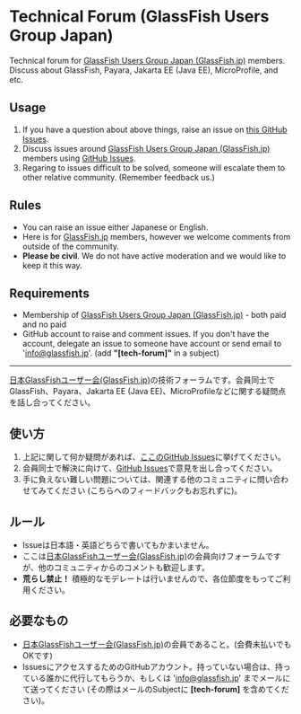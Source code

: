# Technical Forum (GlassFish Users Group Japan)
Technical forum for [GlassFish Users Group Japan (GlassFish.jp)](http://www.glassfish.jp/) members. Discuss about GlassFish, Payara, Jakarta EE (Java EE), MicroProfile, and etc.

## Usage
1. If you have a question about above things, raise an issue on [this GitHub Issues](https://github.com/glassfish-jp/tech-forum/issues).
2. Discuss issues around [GlassFish Users Group Japan (GlassFish.jp)](http://www.glassfish.jp/) members using [GitHub Issues](https://github.com/glassfish-jp/tech-forum/issues).
3. Regaring to issues difficult to be solved, someone will escalate them to other relative community. (Remember feedback us.)

## Rules
* You can raise an issue either Japanese or English.
* Here is for [GlassFish.jp](http://www.glassfish.jp/) members, however we welcome comments from outside of the community.
* **Please be civil**. We do not have active moderation and we would like to keep it this way.

## Requirements
* Membership of [GlassFish Users Group Japan (GlassFish.jp)](http://www.glassfish.jp/) - both paid and no paid
* GitHub account to raise and comment issues. If you don't have the account, delegate an issue to someone have account or send email to 'info@glassfish.jp'. (add **"[tech-forum]"** in a subject)

----
[日本GlassFishユーザー会(GlassFish.jp)](http://www.glassfish.jp/)の技術フォーラムです。会員同士でGlassFish、Payara、Jakarta EE (Java EE)、MicroProfileなどに関する疑問点を話し合ってください。

## 使い方
1. 上記に関して何か疑問があれば、[ここのGitHub Issues](https://github.com/glassfish-jp/tech-forum/issues)に挙げてください。
2. 会員同士で解決に向けて、[GitHub Issues](https://github.com/glassfish-jp/tech-forum/issues)で意見を出し合ってください。
3. 手に負えない難しい問題については、関連する他のコミュニティに問い合わせてみてください (こちらへのフィードバックもお忘れずに)。

## ルール
* Issueは日本語・英語どちらで書いてもかまいません。
* ここは[日本GlassFishユーザー会(GlassFish.jp)](http://www.glassfish.jp/)の会員向けフォーラムですが、他のコミュニティからのコメントも歓迎します。
* **荒らし禁止！** 積極的なモデレートは行いませんので、各位節度をもってご利用ください。

## 必要なもの
* [日本GlassFishユーザー会(GlassFish.jp)](http://www.glassfish.jp/)の会員であること。(会費未払いでもOKです)
* IssuesにアクセスするためのGitHubアカウント。持っていない場合は、持っている誰かに代行してもらうか、もしくは 'info@glassfish.jp' までメールにて送ってください (その際はメールのSubjectに **[tech-forum]** を含めてください)。
